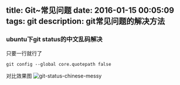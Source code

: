title: Git~常见问题
date: 2016-01-15 00:05:09
tags: git
description: git常见问题的解决方法
----

### ubuntu下git status的中文乱码解决

只要一行就行了

    git config --global core.quotepath false

对比效果图
![git-status-chinese-messy](/hexo_blog/images/Git/git-status-chinese-messy.jpg)
